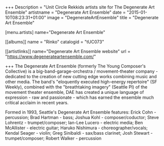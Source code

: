 +++
Description = "Unit Circle Rekkids artists site for The Degenerate Art Ensemble"
artistname = "Degenerate Art Ensemble"
date = "2015-01-10T08:23:31+01:00"
image = "DegenerateArtEnsemble"
title = "Degenerate Art Ensemble"

[menu.artists]
	name="Degenerate Art Ensemble"

[[albums]]
	name = "Rinko"
	catalogid = "tUC073"


[[artistlinks]]
	name="Degenerate Art Ensemble website"
	url = "https://www.degenerateartensemble.com/"

+++
The Degenerate Art Ensemble (formerly The Young Composer's Collective) is a big-band-garage-orchestra / movement-theater company - dedicated to the creation of new cutting edge works combining music and other media. The band's "eloquently executed high-energy repertoire" (SF Weekly), combined with the "breathtaking imagery" (Seattle PI) of the movement theater ensemble, DAE has created a unique language of expression - raw and passionate - which has earned the ensemble much critical acclaim in recent years.

Formed in 1993, Seattle's Degenerate Art Ensemble features: Erick Cohn - percussion; Brad Hartman - bass; Joshua Kohl - composer/coductor; Steve Lohrentz - trumpet/composer; Ian-Lee Lucero - electric media; Ben McAllister - electric guitar; Haruko Nishimura - choreographer/vocals; Kendal Seager - violin; Greg Sinibaldi - sax/bass clarinet; Josh Stewart - trumpet/composer; Robert Walker - percussion
